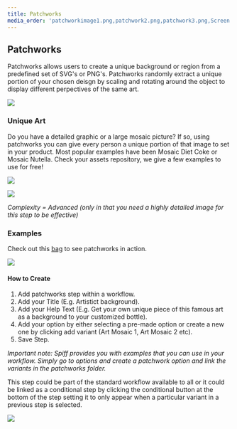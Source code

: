 ```yaml
---
title: Patchworks
media_order: 'patchworkimage1.png,patchwork2.png,patchwork3.png,Screen Shot 2020-10-05 at 3.55.58 pm.png,Screen Shot 2020-10-05 at 3.59.21 pm.png,Screen Shot 2020-10-05 at 4.05.26 pm.png,Screen Shot 2020-10-05 at 4.07.09 pm.png'
---
```


## Patchworks

Patchworks allows users to create a unique background or region from a predefined set of SVG's or PNG's. Patchworks randomly extract a unique portion of your chosen deisgn by scaling and rotating around the object to display different perpectives of the same art.

![](https://help.spiff.com.au/user/pages/04.Spiff-Concepts/04.step-types/06.patchworks/Screen%20Shot%202020-10-05%20at%203.55.58%20pm.png)

### Unique Art

Do you have a detailed graphic or a large mosaic picture? If so, using patchworks you can give every person a unique portion of that image to set in your product. Most popular examples have been Mosaic Diet Coke or Mosaic Nutella. Check your assets repository, we give a few examples to use for free!

![](https://help.spiff.com.au/user/pages/04.Spiff-Concepts/04.step-types/06.patchworks/Screen%20Shot%202020-10-05%20at%204.05.26%20pm.png)

![](https://help.spiff.com.au/user/pages/04.Spiff-Concepts/04.step-types/06.patchworks/Screen%20Shot%202020-10-05%20at%204.07.09%20pm.png)

_Complexity = Advanced (only in that you need a highly detailed image for this step to be effective)_

### Examples

Check out this [bag](https://demo.spiff.com.au/collections/demo-products/products/tote-bag-demo) to see patchworks in action.

![](https://help.spiff.com.au/user/pages/04.Spiff-Concepts/04.step-types/06.patchworks/Screen%20Shot%202020-10-29%20at%2011.39.16%20am.png)

#### How to Create

1. Add patchworks step within a workflow. 
2. Add your Title (E.g. Artistict background).
3. Add your Help Text (E.g. Get your own unique piece of this famous art as a background to your customized bottle).
4. Add your option by either selecting a pre-made option or create a new one by clicking add variant (Art Mosaic 1, Art Mosaic 2 etc).
5. Save Step.

_Important note: Spiff provides you with examples that you can use in your workflow. Simply go to options and create a patchwork option and link the variants in the patchworks folder._

This step could be part of the standard workflow available to all or it could be linked as a conditional step by clicking the conditional button at the bottom of the step setting it to only appear when a particular variant in a previous step is selected. 

![](https://help.spiff.com.au/user/pages/04.Spiff-Concepts/04.step-types/06.patchworks/Screen%20Shot%202020-10-05%20at%203.59.21%20pm.png)